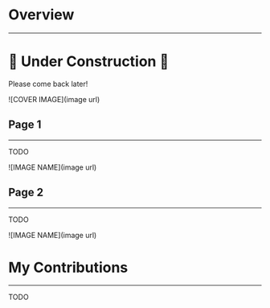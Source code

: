# **<a style="color: var(--ion-color-dark);" name="overview">Overview</a>**

<hr style="border-bottom: 2px solid var(--ion-color-secondary);" />

# **🚧 Under Construction 🚧** 
Please come back later!

![COVER IMAGE](image url)

## **<a style="color: var(--ion-color-dark);" name="page-1">Page 1</a>**

<hr style="border-bottom: 2px solid var(--ion-color-secondary-tint);" />

TODO

![IMAGE NAME](image url)

## **<a style="color: var(--ion-color-dark);" name="page-2">Page 2</a>**

<hr style="border-bottom: 2px solid var(--ion-color-secondary-tint);" />

TODO

![IMAGE NAME](image url)

# **<a style="color: var(--ion-color-dark);" name="my-contributions">My Contributions</a>**

<hr style="border-bottom: 2px solid var(--ion-color-secondary);" />

TODO